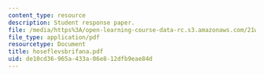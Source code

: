```yaml
---
content_type: resource
description: Student response paper.
file: /media/https%3A/open-learning-course-data-rc.s3.amazonaws.com/21w-765j-interactive-and-non-linear-narrative-theory-and-practice-spring-2004/de10cd36965a433a06e812dfb9eae84d_hoseflevsbrifana.pdf
file_type: application/pdf
resourcetype: Document
title: hoseflevsbrifana.pdf
uid: de10cd36-965a-433a-06e8-12dfb9eae84d
---
```

